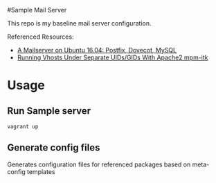 #Sample Mail Server

This repo is my baseline mail server configuration.

Referenced Resources: 
*  [A Mailserver on Ubuntu 16.04: Postfix, Dovecot, MySQL](https://www.exratione.com/2016/05/a-mailserver-on-ubuntu-16-04-postfix-dovecot-mysql/)
*  [Running Vhosts Under Separate UIDs/GIDs With Apache2 mpm-itk](https://www.howtoforge.com/running-vhosts-under-separate-uids-gids-with-apache2-mpm-itk-on-debian-etch)




# Usage

## Run Sample server
```vagrant up```

## Generate config files
Generates configuration files for referenced packages based on meta-config templates


